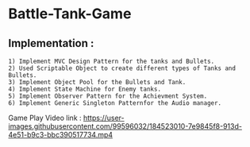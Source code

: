 # Battle-Tank-Game

## Implementation : 
    1) Implement MVC Design Pattern for the tanks and Bullets.
    2) Used Scriptable Object to create different types of Tanks and Bullets.
    3) Implement Object Pool for the Bullets and Tank.
    4) Implement State Machine for Enemy tanks.
    5) Implement Observer Pattern for the Achievment System.
    6) Implement Generic Singleton Patternfor the Audio manager.  
 
 Game Play Video link : https://user-images.githubusercontent.com/99596032/184523010-7e9845f8-913d-4e51-b9c3-bbc390517734.mp4

